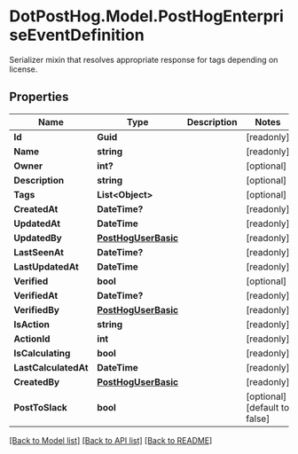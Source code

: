 # DotPostHog.Model.PostHogEnterpriseEventDefinition
Serializer mixin that resolves appropriate response for tags depending on license.

## Properties

Name | Type | Description | Notes
------------ | ------------- | ------------- | -------------
**Id** | **Guid** |  | [readonly] 
**Name** | **string** |  | [readonly] 
**Owner** | **int?** |  | [optional] 
**Description** | **string** |  | [optional] 
**Tags** | **List&lt;Object&gt;** |  | [optional] 
**CreatedAt** | **DateTime?** |  | [readonly] 
**UpdatedAt** | **DateTime** |  | [readonly] 
**UpdatedBy** | [**PostHogUserBasic**](PostHogUserBasic.md) |  | [readonly] 
**LastSeenAt** | **DateTime?** |  | [readonly] 
**LastUpdatedAt** | **DateTime** |  | [readonly] 
**Verified** | **bool** |  | [optional] 
**VerifiedAt** | **DateTime?** |  | [readonly] 
**VerifiedBy** | [**PostHogUserBasic**](PostHogUserBasic.md) |  | [readonly] 
**IsAction** | **string** |  | [readonly] 
**ActionId** | **int** |  | [readonly] 
**IsCalculating** | **bool** |  | [readonly] 
**LastCalculatedAt** | **DateTime** |  | [readonly] 
**CreatedBy** | [**PostHogUserBasic**](PostHogUserBasic.md) |  | [readonly] 
**PostToSlack** | **bool** |  | [optional] [default to false]

[[Back to Model list]](../README.md#documentation-for-models) [[Back to API list]](../README.md#documentation-for-api-endpoints) [[Back to README]](../README.md)

